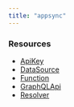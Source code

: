 ```yaml
---
title: "appsync"
---
```


<!-- WARNING: this file was generated by the Pulumi Terraform Bridge (tfgen) Tool. -->
<!-- Do not edit by hand unless you're certain you know what you are doing! -->

<style>
  table td p { margin-top: 0; margin-bottom: 0; }
</style>

<h3>Resources</h3>
<ul class="api">
    <li><a href="apikey"><span class="symbol resource"></span>ApiKey</a></li>
    <li><a href="datasource"><span class="symbol resource"></span>DataSource</a></li>
    <li><a href="function"><span class="symbol resource"></span>Function</a></li>
    <li><a href="graphqlapi"><span class="symbol resource"></span>GraphQLApi</a></li>
    <li><a href="resolver"><span class="symbol resource"></span>Resolver</a></li>
</ul>

